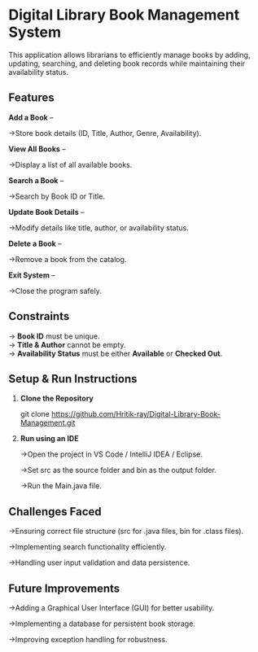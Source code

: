 # Digital Library Book Management System

This application allows librarians to efficiently manage books by adding, updating, searching, and deleting book records while maintaining their availability status.

##  Features
 **Add a Book** – 
 
 ->Store book details (ID, Title, Author, Genre, Availability). 

 **View All Books** – 
 
 ->Display a list of all available books. 
 
 **Search a Book** – 
 
 ->Search by Book ID or Title.  
 
 **Update Book Details** – 
 
 ->Modify details like title, author, or availability status.  
 
 **Delete a Book** –
 
 ->Remove a book from the catalog.
 
 **Exit System** – 
 
 ->Close the program safely. 
 

 
##  Constraints
-> **Book ID** must be unique.  
-> **Title & Author** cannot be empty.  
-> **Availability Status** must be either **Available** or **Checked Out**.  


##  Setup & Run Instructions


1. **Clone the Repository**  
   
     git clone https://github.com/Hritik-ray/Digital-Library-Book-Management.git

  

 2. **Run using an IDE**
 
     ->Open the project in VS Code / IntelliJ IDEA / Eclipse.

     ->Set src as the source folder and bin as the output folder.

     ->Run the Main.java file.

   


## Challenges Faced
->Ensuring correct file structure (src for .java files, bin for .class files).

->Implementing search functionality efficiently.

->Handling user input validation and data persistence.



## Future Improvements
->Adding a Graphical User Interface (GUI) for better usability.

->Implementing a database for persistent book storage.

->Improving exception handling for robustness.









